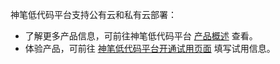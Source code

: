 神笔低代码平台支持公有云和私有云部署：
- 了解更多产品信息，可前往神笔低代码平台 [产品概述](https://cloud.tencent.com/document/product/1365/51309) 查看。
- 体验产品，可前往 [神笔低代码平台开通试用页面](https://cloud.tencent.com/login?&s_url=https://apaas.cloud.tencent.com/sign/cloud) 填写试用信息。
